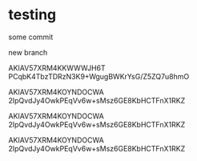 # testing

some commit


new branch

AKIAV57XRM4KKWWWJH6T
PCqbK4TbzTDRzN3K9+WgugBWKrYsG/Z5ZQ7u8hmO

AKIAV57XRM4KOYNDOCWA
2IpQvdJy4OwkPEqVv6w+sMsz6GE8KbHCTFnX1RKZ



AKIAV57XRM4KOYNDOCWA
2IpQvdJy4OwkPEqVv6w+sMsz6GE8KbHCTFnX1RKZ

AKIAV57XRM4KOYNDOCWA
2IpQvdJy4OwkPEqVv6w+sMsz6GE8KbHCTFnX1RKZ
